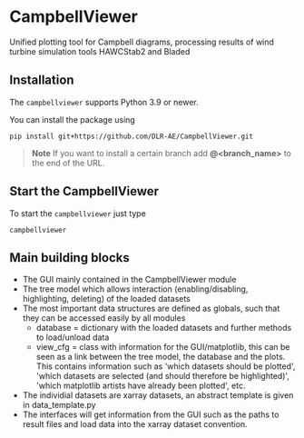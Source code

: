 # CampbellViewer

Unified plotting tool for Campbell diagrams, processing results of wind turbine simulation tools HAWCStab2 and Bladed

## Installation

The ``campbellviewer`` supports Python 3.9 or newer.

You can install the package using
```{code-block} console
pip install git+https://github.com/DLR-AE/CampbellViewer.git
```

> **Note**
If you want to install a certain branch add **@<branch_name>** to the end of
the URL.

## Start the CampbellViewer

To start the ``campbellviewer`` just type
```{code-block} console
campbellviewer
```

## Main building blocks
- The GUI mainly contained in the CampbellViewer module
- The tree model which allows interaction (enabling/disabling, highlighting, deleting) of the loaded datasets
- The most important data structures are defined as globals, such that they can be accessed easily by all modules
  - database = dictionary with the loaded datasets and further methods to load/unload data
  - view_cfg = class with information for the GUI/matplotlib, this can be seen as a link between the tree model, the database and the plots. This contains information such as 'which datasets should be plotted', 'which datasets are selected (and should therefore be highlighted)', 'which matplotlib artists have already been plotted', etc.
- The individial datasets are xarray datasets, an abstract template is given in data_template.py
- The interfaces will get information from the GUI such as the paths to result files and load data into the xarray dataset convention.